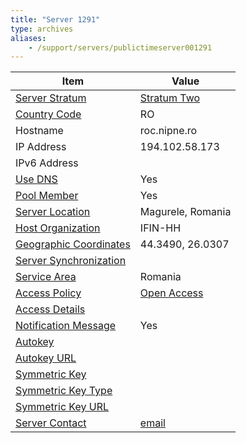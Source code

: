 ```yaml
---
title: "Server 1291"
type: archives
aliases:
    - /support/servers/publictimeserver001291
---
```


| Item | Value |
| ----- | ----- |
| [Server Stratum](/support/servers/serverstratum) | [Stratum Two](/support/servers/stratumtwotimeservers) |
| [Country Code](/support/servers/countrycode) | RO |
| Hostname |  roc.nipne.ro  |
| IP Address |  194.102.58.173  |
| IPv6 Address | |
| [Use DNS](/support/servers/usedns) | Yes |
| [Pool Member](/support/servers/poolmember) | Yes |
| [Server Location](/support/servers/serverlocation) |  Magurele, Romania |
| [Host Organization](/support/servers/hostorganization) |  IFIN-HH |
| [ Geographic Coordinates](/support/servers/geographiccoordinates) |  44.3490, 26.0307  |
| [Server Synchronization](/support/servers/serversynchronization) | |
| [Service Area](/support/servers/servicearea) | Romania |
| [Access Policy](/support/servers/accesspolicy) | [Open Access](/support/servers/openaccess) |
| [Access Details](/support/servers/accessdetails) |  |
| [Notification Message](/support/servers/notificationmessage) | Yes |
| [Autokey](/support/servers/autokey) |  |
| [Autokey URL](/support/servers/autokeyurl) | |
| [Symmetric Key](/support/servers/symmetrickey) | |
| [Symmetric Key Type](/support/servers/symmetrickeytype) | |
| [Symmetric Key URL](/support/servers/symmetrickeyurl) | |
| [Server Contact](/support/servers/servercontact) | [email](mailto:itvasile@nipne.ro) |